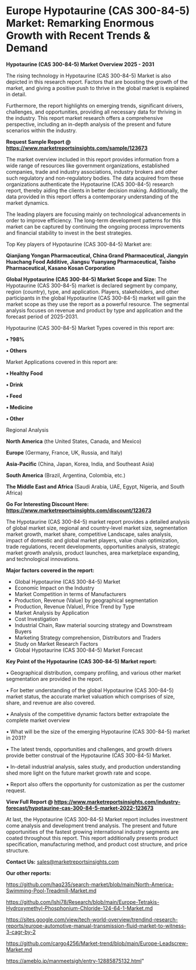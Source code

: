 # Europe Hypotaurine (CAS 300-84-5) Market: Remarking Enormous Growth with Recent Trends & Demand

<Strong> Hypotaurine (CAS 300-84-5) Market Overview 2025 - 2031</strong>

The rising technology in Hypotaurine (CAS 300-84-5) Market is also depicted in this research report. Factors that are boosting the growth of the market, and giving a positive push to thrive in the global market is explained in detail.

Furthermore, the report highlights on emerging trends, significant drivers, challenges, and opportunities, providing all necessary data for thriving in the industry. This report market research offers a comprehensive perspective, including an in-depth analysis of the present and future scenarios within the industry.

<strong>Request Sample Report @ <a href=https://www.marketreportsinsights.com/sample/123673>https://www.marketreportsinsights.com/sample/123673</a></strong>

The market overview included in this report provides information from a wide range of resources like government organizations, established companies, trade and industry associations, industry brokers and other such regulatory and non-regulatory bodies. The data acquired from these organizations authenticate the Hypotaurine (CAS 300-84-5) research report, thereby aiding the clients in better decision making. Additionally, the data provided in this report offers a contemporary understanding of the market dynamics.

The leading players are focusing mainly on technological advancements in order to improve efficiency. The long-term development patterns for this market can be captured by continuing the ongoing process improvements and financial stability to invest in the best strategies.

Top Key players of Hypotaurine (CAS 300-84-5) Market are:

<strong>Qianjiang Yongan Pharmaceutical, China Grand Pharmaceutical, Jiangyin Huachang Food Additive, Jiangsu Yuanyang Pharmaceutical, Taisho Pharmaceutical, Kasano Kosan Corporation</strong>

<strong><b>Global Hypotaurine (CAS 300-84-5) Market Scope and Size:</b></strong>
The Hypotaurine (CAS 300-84-5) market is declared segment by company, region (country), type, and application. Players, stakeholders, and other participants in the global Hypotaurine (CAS 300-84-5) market will gain the market scope as they use the report as a powerful resource. The segmental analysis focuses on revenue and product by type and application and the forecast period of 2025-2031.

Hypotaurine (CAS 300-84-5) Market Types covered in this report are:

<strong>• ?98%

• Others</strong>

Market Applications covered in this report are:

<strong>• Healthy Food

• Drink

• Feed

• Medicine

• Other</strong> 

Regional Analysis

<strong>North America</strong> (the United States, Canada, and Mexico)

<strong>Europe</strong> (Germany, France, UK, Russia, and Italy)

<strong>Asia-Pacific</strong> (China, Japan, Korea, India, and Southeast Asia)

<strong>South America</strong> (Brazil, Argentina, Colombia, etc.)

<strong>The Middle East and Africa</strong> (Saudi Arabia, UAE, Egypt, Nigeria, and South Africa)

<strong>Go For Interesting Discount Here: <a href=https://www.marketreportsinsights.com/discount/123673>https://www.marketreportsinsights.com/discount/123673</a></strong>

The Hypotaurine (CAS 300-84-5) market report provides a detailed analysis of global market size, regional and country-level market size, segmentation market growth, market share, competitive Landscape, sales analysis, impact of domestic and global market players, value chain optimization, trade regulations, recent developments, opportunities analysis, strategic market growth analysis, product launches, area marketplace expanding, and technological innovations.

<strong><b>Major factors covered in the report:</b></strong>
<ul>
  <li>Global Hypotaurine (CAS 300-84-5) Market </li>
  <li>Economic Impact on the Industry</li>
  <li>Market Competition in terms of Manufacturers</li>
  <li>Production, Revenue (Value) by geographical segmentation</li>
  <li>Production, Revenue (Value), Price Trend by Type</li>
  <li>Market Analysis by Application</li>
  <li>Cost Investigation</li>
  <li>Industrial Chain, Raw material sourcing strategy and Downstream Buyers</li>
  <li>Marketing Strategy comprehension, Distributors and Traders</li>
  <li>Study on Market Research Factors</li>
  <li>Global Hypotaurine (CAS 300-84-5) Market Forecast</li>
</ul>

<strong><b>Key Point of the Hypotaurine (CAS 300-84-5) Market report:</b></strong>

• Geographical distribution, company profiling, and various other market segmentation are provided in the report.

• For better understanding of the global Hypotaurine (CAS 300-84-5) market status, the accurate market valuation which comprises of size, share, and revenue are also covered.

• Analysis of the competitive dynamic factors better extrapolate the complete market overview

• What will be the size of the emerging Hypotaurine (CAS 300-84-5) market in 2031?

• The latest trends, opportunities and challenges, and growth drivers provide better construal of the Hypotaurine (CAS 300-84-5) Market.

• In-detail industrial analysis, sales study, and production understanding shed more light on the future market growth rate and scope.

• Report also offers the opportunity for customization as per the customer request.

<strong><b>View Full Report @ <a href=https://www.marketreportsinsights.com/industry-forecast/hypotaurine-cas-300-84-5-market-2022-123673>https://www.marketreportsinsights.com/industry-forecast/hypotaurine-cas-300-84-5-market-2022-123673</a></b></strong>


At last, the Hypotaurine (CAS 300-84-5) Market report includes investment come analysis and development trend analysis. The present and future opportunities of the fastest growing international industry segments are coated throughout this report. This report additionally presents product specification, manufacturing method, and product cost structure, and price structure.

<strong>Contact Us:</strong>
sales@marketreportsinsights.com

<strong>Our other reports:</strong>

<a href=https://github.com/haq235/search-market/blob/main/North-America-Swimming-Pool-Treadmill-Market.md>https://github.com/haq235/search-market/blob/main/North-America-Swimming-Pool-Treadmill-Market.md</a>

<a href=https://github.com/Ishi78/Research/blob/main/Europe-Tetrakis-Hydroxymethyl-Phosphonium-Chloride-124-64-1-Market.md>https://github.com/Ishi78/Research/blob/main/Europe-Tetrakis-Hydroxymethyl-Phosphonium-Chloride-124-64-1-Market.md</a>

<a href=https://sites.google.com/view/tech-world-overview/trendind-research-reports/europe-automotive-manual-transmission-fluid-market-to-witness-3-cagr-by-2>https://sites.google.com/view/tech-world-overview/trendind-research-reports/europe-automotive-manual-transmission-fluid-market-to-witness-3-cagr-by-2</a>

<a href=https://github.com/cargo4256/Market-trend/blob/main/Europe-Leadscrew-Market.md>https://github.com/cargo4256/Market-trend/blob/main/Europe-Leadscrew-Market.md</a>

<a href=https://ameblo.jp/manmeetsigh/entry-12885875132.html>https://ameblo.jp/manmeetsigh/entry-12885875132.html</a>"
